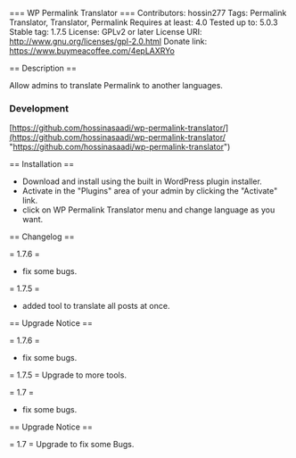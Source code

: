=== WP Permalink Translator ===
Contributors: hossin277
Tags: Permalink Translator, Translator, Permalink
Requires at least: 4.0
Tested up to: 5.0.3
Stable tag: 1.7.5
License: GPLv2 or later
License URI: http://www.gnu.org/licenses/gpl-2.0.html
Donate link: https://www.buymeacoffee.com/4epLAXRYo

== Description ==

Allow admins to translate Permalink to another languages.

### Development
[https://github.com/hossinasaadi/wp-permalink-translator/](https://github.com/hossinasaadi/wp-permalink-translator/ "https://github.com/hossinasaadi/wp-permalink-translator")


== Installation ==

* Download and install using the built in WordPress plugin installer.
* Activate in the "Plugins" area of your admin by clicking the "Activate" link.
* click on WP Permalink Translator menu and change language as you want.


== Changelog ==

= 1.7.6 =
* fix some bugs.

= 1.7.5 =
* added tool to translate all posts at once.

 
== Upgrade Notice ==

= 1.7.6 =
* fix some bugs.

= 1.7.5 =
Upgrade to more tools.

= 1.7 =
* fix some bugs.

 
== Upgrade Notice ==

= 1.7 =
Upgrade to fix some Bugs.

